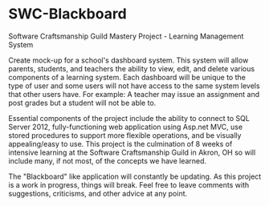 SWC-Blackboard
==============

Software Craftsmanship Guild Mastery Project - Learning Management System


Create mock-up for a school's dashboard system. This system will allow parents, students, and teachers the ability to view, edit, and delete various components of a learning system. Each dashboard will be unique to the type of user and some users will not have access to the same system levels that other users have. For example: A teacher may issue an assignment and post grades but a student will not be able to. 

Essential components of the project include the ability to connect to SQL Server 2012, fully-functioning web application using Asp.net MVC, use stored procedures to support more flexible operations, and be visually appealing/easy to use. This project is the culmination of 8 weeks of intensive learning at the Software Craftsmanship Guild in Akron, OH so will include many, if not most, of the concepts we have learned. 

The "Blackboard" like application will constantly be updating. As this project is a work in progress, things will break. Feel free to leave comments with suggestions, criticisms, and other advice at any point.

